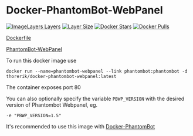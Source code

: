 Docker-PhantomBot-WebPanel
==========================
[![ImageLayers Layers](https://img.shields.io/imagelayers/layers/thorerik/docker-phantombot-webpanel/latest.svg?style=flat-square)](https://imagelayers.io/?images=thorerik/docker-phantombot-webpanel:latest) [![Layer Size](https://badge.imagelayers.io/thorerik/docker-phantombot-webpanel:latest.svg)](https://imagelayers.io/?images=thorerik/docker-phantombot-webpanel:latest) [![Docker Stars](https://img.shields.io/docker/stars/thorerik/docker-phantombot-webpanel.svg?style=flat-square)](https://hub.docker.com/r/thorerik/docker-phantombot-webpanel/) [![Docker Pulls](https://img.shields.io/docker/pulls/thorerik/docker-phantombot-webpanel.svg?style=flat-square)](https://hub.docker.com/r/thorerik/docker-phantombot-webpanel/)

[Dockerfile][1]

[PhantomBot-WebPanel][2]

To run this docker image use

    docker run --name=phantombot-webpanel --link phantombot:phantombot -d thorerik/docker-phantombot-webpanel:latest


The container exposes port 80

You can also optionally specify the variable ```PBWP_VERSION``` with the desired version of Phantombot Webpanel, eg.
```
-e "PBWP_VERSION=1.5"
```

It's recommended to use this image with [Docker-PhantomBot][3]

[1]: https://github.com/thorerik/docker-phantombot/blob/master/Dockerfile
[2]: https://github.com/PhantomBot/PhantomBot-WebPanel
[3]: https://hub.docker.com/r/thorerik/phantombot/
